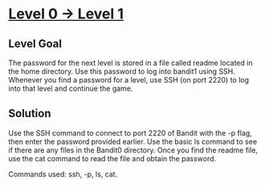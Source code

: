 # [Level 0 → Level 1](https://overthewire.org/wargames/bandit/bandit1.html)
## Level Goal
The password for the next level is stored in a file called readme located in the home directory. Use this password to log into bandit1 using SSH. Whenever you find a password for a level, use SSH (on port 2220) to log into that level and continue the game.
## Solution
Use the SSH command to connect to port 2220 of Bandit with the -p flag, then enter the password provided earlier. Use the basic ls command to see if there are any files in the Bandit0 directory. Once you find the readme file, use the cat <file name> command to read the file and obtain the password.

Commands used: ssh, -p, ls, cat.
